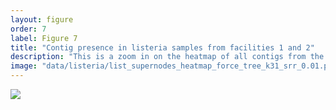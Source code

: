 ```yaml
---
layout: figure
order: 7
label: Figure 7
title: "Contig presence in listeria samples from facilities 1 and 2"
description: "This is a zoom in on the heatmap of all contigs from the joint assembly of all samples, focussed on the samples from facility 1 and 2, and on certain contigs. The top two rows are the only two samples from facility 2"
image: "data/listeria/list_supernodes_heatmap_force_tree_k31_srr_0.01.png"
---
```

<img src="{{ site.baseurl }}/data/listeria/list_supernodes_heatmap_force_tree_k31_srr_0.01.png">
